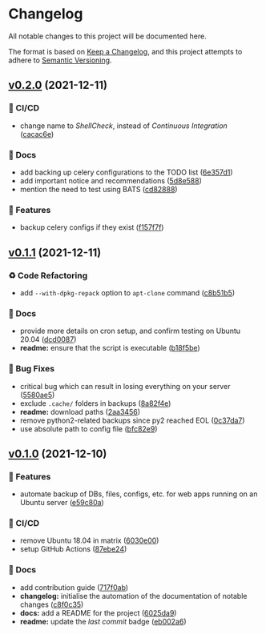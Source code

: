 # Changelog

All notable changes to this project will be documented here.

The format is based on [Keep a Changelog](https://keepachangelog.com/en/1.0.0/), and this project attempts to adhere to [Semantic Versioning](https://semver.org/spec/v2.0.0.html).

## [v0.2.0](https://github.com/engineervix/ubuntu-server-backup/compare/v0.1.1...v0.2.0) (2021-12-11)


### 👷 CI/CD

* change name to *ShellCheck*, instead of *Continuous Integration* ([cacac6e](https://github.com/engineervix/ubuntu-server-backup/commit/cacac6ee36d745260c0089f8f6a92b1b42b0e860))


### 📝 Docs

* add backing up celery configurations to the TODO list ([6e357d1](https://github.com/engineervix/ubuntu-server-backup/commit/6e357d1cafc9a6997cc4f3d2704b90ddcd07e7ba))
* add important notice and recommendations ([5d8e588](https://github.com/engineervix/ubuntu-server-backup/commit/5d8e588538ae6447459288f276001c23480be7fa))
* mention the need to test using BATS ([cd82888](https://github.com/engineervix/ubuntu-server-backup/commit/cd82888aa7a236d7e76774e76c5329e127c30cac))


### 🚀 Features

* backup celery configs if they exist ([f157f7f](https://github.com/engineervix/ubuntu-server-backup/commit/f157f7f4be351ed932978477c4c2cee894a00347))

## [v0.1.1](https://github.com/engineervix/ubuntu-server-backup/compare/v0.1.0...v0.1.1) (2021-12-11)


### ♻️ Code Refactoring

* add `--with-dpkg-repack` option to `apt-clone` command ([c8b51b5](https://github.com/engineervix/ubuntu-server-backup/commit/c8b51b580048c3c0c04d972888542d30c343dd28))


### 📝 Docs

* provide more details on cron setup, and confirm testing on Ubuntu 20.04 ([dcd0087](https://github.com/engineervix/ubuntu-server-backup/commit/dcd00872e1f3a6813961f0d46ee37edf1bed4d43))
* **readme:** ensure that the script is executable ([b18f5be](https://github.com/engineervix/ubuntu-server-backup/commit/b18f5beb59b3fae76db799997c8afed2e2bdcdd7))


### 🐛 Bug Fixes

* critical bug which can result in losing everything on your server ([5580ae5](https://github.com/engineervix/ubuntu-server-backup/commit/5580ae5fba4c5bce8db033fe772c6d23edc10ef9))
* exclude `.cache/` folders in backups ([8a82f4e](https://github.com/engineervix/ubuntu-server-backup/commit/8a82f4e5b023cdfbb269bd280a39eccacac795bd))
* **readme:** download paths ([2aa3456](https://github.com/engineervix/ubuntu-server-backup/commit/2aa3456065050beb3278a027be16f3a06783acda))
* remove python2-related backups since py2 reached EOL ([0c37da7](https://github.com/engineervix/ubuntu-server-backup/commit/0c37da7451224cb18040194cfd56deff751f29a1))
* use absolute path to config file ([bfc82e9](https://github.com/engineervix/ubuntu-server-backup/commit/bfc82e9010368d3de52589c0bc3167ad2262b001))

## [v0.1.0](https://github.com/engineervix/ubuntu-server-backup/compare/v0.0.0...v0.1.0) (2021-12-10)


### 🚀 Features

* automate backup of DBs, files, configs, etc. for web apps running on an Ubuntu server ([e59c80a](https://github.com/engineervix/ubuntu-server-backup/commit/e59c80ae4e781f4924a9e37a8b23511b6fa6e83a))


### 👷 CI/CD

* remove Ubuntu 18.04 in matrix ([6030e00](https://github.com/engineervix/ubuntu-server-backup/commit/6030e0098f8244f65cdf6ff8db7c6e31813c41f9))
* setup GitHub Actions ([87ebe24](https://github.com/engineervix/ubuntu-server-backup/commit/87ebe241cbcf0bf4bd13904d6cfa9b28f41286e8))


### 📝 Docs

* add contribution guide ([717f0ab](https://github.com/engineervix/ubuntu-server-backup/commit/717f0ab2da9a3b8c4d34809e68964812f1e66544))
* **changelog:** initialise the automation of the documentation of notable changes ([c8f0c35](https://github.com/engineervix/ubuntu-server-backup/commit/c8f0c3509e0b3452eb36c1304a73b4425f232e37))
* **docs:** add a README for the project ([6025da9](https://github.com/engineervix/ubuntu-server-backup/commit/6025da940b04a9cff480af2bba0a2c34d18ba8e0))
* **readme:** update the *last commit* badge ([eb002a6](https://github.com/engineervix/ubuntu-server-backup/commit/eb002a6f78cc27044e5eddf64e45d702247a14a4))
